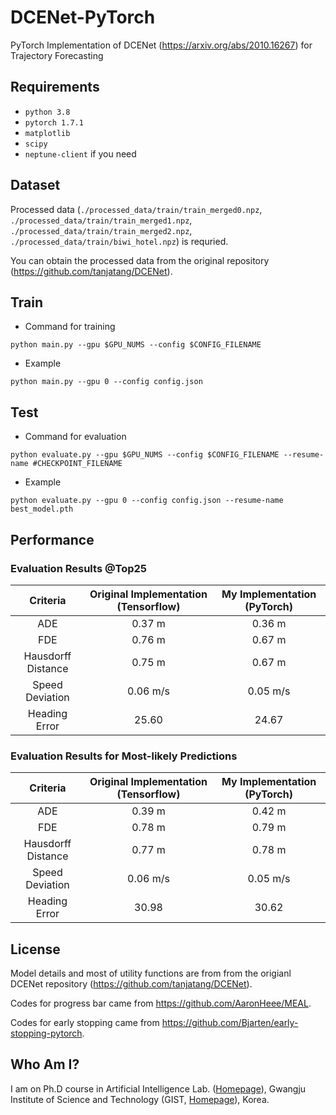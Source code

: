 # DCENet-PyTorch
PyTorch Implementation of DCENet (https://arxiv.org/abs/2010.16267) for Trajectory Forecasting


## Requirements
* `python 3.8`
* `pytorch 1.7.1`
* `matplotlib`
* `scipy`
* `neptune-client` if you need


## Dataset
Processed data (`./processed_data/train/train_merged0.npz`, `./processed_data/train/train_merged1.npz`, `./processed_data/train/train_merged2.npz`, `./processed_data/train/biwi_hotel.npz`) is requried.

You can obtain the processed data from the original repository (https://github.com/tanjatang/DCENet).

## Train
* Command for training

`python main.py --gpu $GPU_NUMS --config $CONFIG_FILENAME`

* Example

`python main.py --gpu 0 --config config.json`

## Test
* Command for evaluation

`python evaluate.py --gpu $GPU_NUMS --config $CONFIG_FILENAME --resume-name #CHECKPOINT_FILENAME`

* Example

`python evaluate.py --gpu 0 --config config.json --resume-name best_model.pth`

## Performance
### Evaluation Results @Top25
|      Criteria      	| Original Implementation (Tensorflow) 	| My Implementation (PyTorch) 	|
|:------------------:	|:------------------------------------:	|:---------------------------:	|
|         ADE        	|                0.37 m                	|            0.36 m           	|
|         FDE        	|                0.76 m                	|            0.67 m           	|
| Hausdorff Distance 	|                0.75 m                	|            0.67 m           	|
|   Speed Deviation  	|               0.06 m/s               	|           0.05 m/s          	|
|    Heading Error   	|                 25.60                	|            24.67            	|

### Evaluation Results for Most-likely Predictions
|      Criteria      	| Original Implementation (Tensorflow) 	| My Implementation (PyTorch) 	|
|:------------------:	|:------------------------------------:	|:---------------------------:	|
|         ADE        	|                0.39 m                	|            0.42 m           	|
|         FDE        	|                0.78 m                	|            0.79 m           	|
| Hausdorff Distance 	|                0.77 m                	|            0.78 m           	|
|   Speed Deviation  	|               0.06 m/s               	|           0.05 m/s          	|
|    Heading Error   	|                 30.98                	|            30.62            	|


## License
Model details and most of utility functions are from from the origianl DCENet repository (https://github.com/tanjatang/DCENet).

Codes for progress bar came from https://github.com/AaronHeee/MEAL.

Codes for early stopping came from https://github.com/Bjarten/early-stopping-pytorch.

## Who Am I?
I am on Ph.D course in Artificial Intelligence Lab. ([Homepage](https://ailab.gist.ac.kr/ailab/)), Gwangju Institute of Science and Technology (GIST, [Homepage](https://www.gist.ac.kr/kr/event_2st/index.html)), Korea.
